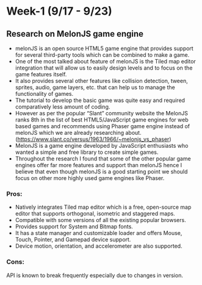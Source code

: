 # Week-1 (9/17 - 9/23)

## Research on MelonJS game engine

* melonJS is an open source HTML5 game engine that provides support for several third-party tools which can be combined to make a game.
* One of the most talked about feature of melonJS is the Tiled map editor integration that will allow us to easily design levels and to focus on the game features itself.
* It also provides several other features like collision detection, tween, sprites, audio, game layers, etc. that can help us to manage the functionality of games.
* The tutorial to develop the basic game was quite easy and required comparatively less amount of coding.
* However as per the popular “Slant” community website the MelonJS ranks 8th in the list of best HTML5/JavaScript game engines for web based games and recommends using Phaser game engine instead of melonJS which we are already researching about. (https://www.slant.co/versus/1963/1966/~melonjs_vs_phaser)
* MelonJS is a game engine developed by JavaScript enthusiasts who wanted a simple and free library to create simple games.
* Throughout the research I found that some of the other popular game engines offer far more features and support than melonJS hence I believe that even though melonJS is a good starting point we should focus on other more highly used game engines like Phaser.

### Pros:
* Natively integrates Tiled map editor which is a free, open-source map editor that supports orthogonal, isometric and staggered maps.
* Compatible with some versions of all the existing popular browsers.
* Provides support for System and Bitmap fonts.
* It has a state manager and customizable loader and offers Mouse, Touch, Pointer, and Gamepad device support.
* Device motion, orientation, and accelerometer are also supported.

### Cons:
API is known to break frequently especially due to changes in version.
